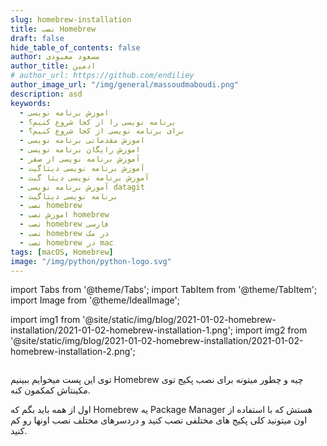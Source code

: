 ```yaml
---
slug: homebrew-installation
title: نصب Homebrew
draft: false
hide_table_of_contents: false
author: مسعود معبودی
author_title: ادمین
# author_url: https://github.com/endiliey
author_image_url: "/img/general/massoudmaboudi.png"
description: asd
keywords: 
  - اموزش برنامه نویسی
  - برنامه نویسی را از کجا شروع کنیم؟
  - برای برنامه نویسی از کجا شروع کنیم؟
  - اموزش مقدماتی برنامه نویسی
  - اموزش رایگان برنامه نویسی
  - آموزش برنامه نویسی از صفر
  - آموزش برنامه نویسی دیتاگیت
  - آموزش برنامه نویسی دیتا گیت
  - آموزش برنامه نویسی datagit
  - برنامه نویسی دیتاگیت
  - نصب homebrew
  - اموزش نصب homebrew
  - نصب homebrew فارسی
  - نصب homebrew در مک
  - نصب homebrew در mac
tags: [macOS, Homebrew]
image: "/img/python/python-logo.svg"
---
```

import Tabs from '@theme/Tabs';
import TabItem from '@theme/TabItem';
import Image from '@theme/IdealImage';

import img1 from '@site/static/img/blog/2021-01-02-homebrew-installation/2021-01-02-homebrew-installation-1.png';
import img2 from '@site/static/img/blog/2021-01-02-homebrew-installation/2021-01-02-homebrew-installation-2.png';

<div className="col padding-vert--lg">
    <Image img={img1} />
</div>

توی این پست میخوایم ببینیم Homebrew چیه و چطور میتونه برای نصب پکیج توی مکینتاش کمکمون کنه.

<!--truncate-->

اول از همه باید بگم که Homebrew یه Package Manager هستش که با استفاده از اون میتونید کلی پکیج های مختلفی نصب کنید و دردسرهای مختلف نصب اونها رو کم کنید.
